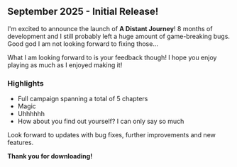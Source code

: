 ## September 2025 - Initial Release!
I'm excited to announce the launch of **A Distant Journey**! 
8 months of development and I still probably left a huge amount of game-breaking bugs. Good god I am not looking forward to fixing those...

What I am looking forward to is your feedback though! I hope you enjoy playing as much as I enjoyed making it!

### Highlights
- Full campaign spanning a total of 5 chapters
- Magic
- Uhhhhhh
- How about you find out yourself? I can only say so much

Look forward to updates with bug fixes, further improvements and new features.

**Thank you for downloading!**

